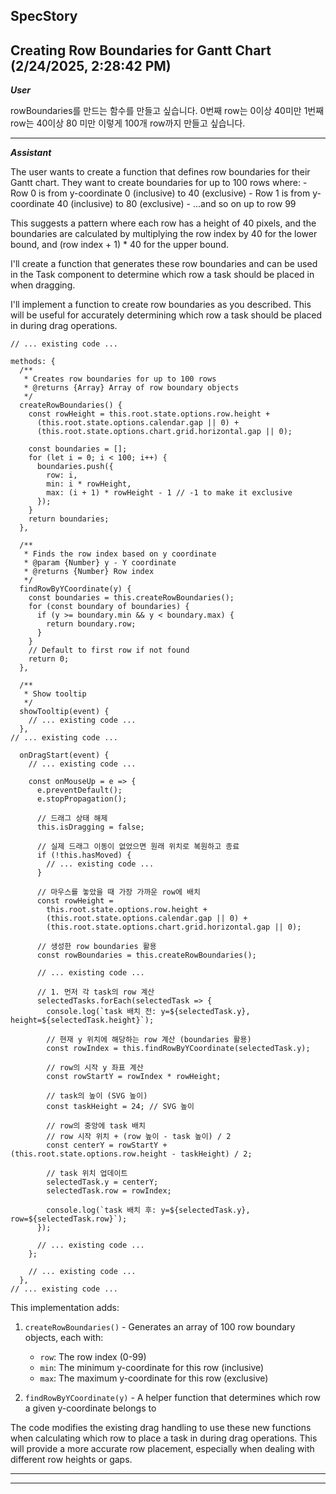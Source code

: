 ## SpecStory

## Creating Row Boundaries for Gantt Chart (2/24/2025, 2:28:42 PM)

_**User**_

rowBoundaries를 만드는 함수를 만들고 싶습니다.
0번째 row는 0이상 40미만
1번째 row는 40이상 80 미만
이렇게 100개 row까지 만들고 싶습니다.

---

_**Assistant**_

<think>
The user wants to create a function that defines row boundaries for their Gantt chart. They want to create boundaries for up to 100 rows where:
- Row 0 is from y-coordinate 0 (inclusive) to 40 (exclusive)
- Row 1 is from y-coordinate 40 (inclusive) to 80 (exclusive)
- ...and so on up to row 99

This suggests a pattern where each row has a height of 40 pixels, and the boundaries are calculated by multiplying the row index by 40 for the lower bound, and (row index + 1) * 40 for the upper bound.

I'll create a function that generates these row boundaries and can be used in the Task component to determine which row a task should be placed in when dragging.
</think>

I'll implement a function to create row boundaries as you described. This will be useful for accurately determining which row a task should be placed in during drag operations.

```vue:src/components/Chart/Row/Task.vue
// ... existing code ...

methods: {
  /**
   * Creates row boundaries for up to 100 rows
   * @returns {Array} Array of row boundary objects
   */
  createRowBoundaries() {
    const rowHeight = this.root.state.options.row.height +
      (this.root.state.options.calendar.gap || 0) +
      (this.root.state.options.chart.grid.horizontal.gap || 0);
    
    const boundaries = [];
    for (let i = 0; i < 100; i++) {
      boundaries.push({
        row: i,
        min: i * rowHeight,
        max: (i + 1) * rowHeight - 1 // -1 to make it exclusive
      });
    }
    return boundaries;
  },
  
  /**
   * Finds the row index based on y coordinate
   * @param {Number} y - Y coordinate
   * @returns {Number} Row index
   */
  findRowByYCoordinate(y) {
    const boundaries = this.createRowBoundaries();
    for (const boundary of boundaries) {
      if (y >= boundary.min && y < boundary.max) {
        return boundary.row;
      }
    }
    // Default to first row if not found
    return 0;
  },

  /**
   * Show tooltip
   */
  showTooltip(event) {
    // ... existing code ...
  },
// ... existing code ...

  onDragStart(event) {
    // ... existing code ...
    
    const onMouseUp = e => {
      e.preventDefault();
      e.stopPropagation();

      // 드래그 상태 해제
      this.isDragging = false;

      // 실제 드래그 이동이 없었으면 원래 위치로 복원하고 종료
      if (!this.hasMoved) {
        // ... existing code ...
      }

      // 마우스를 놓았을 때 가장 가까운 row에 배치
      const rowHeight =
        this.root.state.options.row.height +
        (this.root.state.options.calendar.gap || 0) +
        (this.root.state.options.chart.grid.horizontal.gap || 0);
      
      // 생성한 row boundaries 활용
      const rowBoundaries = this.createRowBoundaries();
      
      // ... existing code ...

      // 1. 먼저 각 task의 row 계산
      selectedTasks.forEach(selectedTask => {
        console.log(`task 배치 전: y=${selectedTask.y}, height=${selectedTask.height}`);

        // 현재 y 위치에 해당하는 row 계산 (boundaries 활용)
        const rowIndex = this.findRowByYCoordinate(selectedTask.y);

        // row의 시작 y 좌표 계산
        const rowStartY = rowIndex * rowHeight;

        // task의 높이 (SVG 높이)
        const taskHeight = 24; // SVG 높이

        // row의 중앙에 task 배치
        // row 시작 위치 + (row 높이 - task 높이) / 2
        const centerY = rowStartY + (this.root.state.options.row.height - taskHeight) / 2;

        // task 위치 업데이트
        selectedTask.y = centerY;
        selectedTask.row = rowIndex;

        console.log(`task 배치 후: y=${selectedTask.y}, row=${selectedTask.row}`);
      });
      
      // ... existing code ...
    };
    
    // ... existing code ...
  },
// ... existing code ...
```

This implementation adds:

1. `createRowBoundaries()` - Generates an array of 100 row boundary objects, each with:
   - `row`: The row index (0-99)
   - `min`: The minimum y-coordinate for this row (inclusive)
   - `max`: The maximum y-coordinate for this row (exclusive)

2. `findRowByYCoordinate(y)` - A helper function that determines which row a given y-coordinate belongs to

The code modifies the existing drag handling to use these new functions when calculating which row to place a task in during drag operations. This will provide a more accurate row placement, especially when dealing with different row heights or gaps.

---



---

